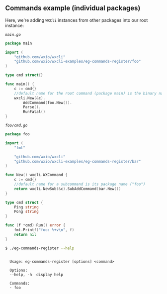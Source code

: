 ## Commands example (individual packages)

Here, we're adding `WXCli` instances from other packages into our root instance:

_`main.go`_

<!--tmpl,code=go:cat main.go -->
``` go 
package main

import (
	"github.com/wxio/wxcli"
	"github.com/wxio/wxcli-examples/eg-commands-register/foo"
)

type cmd struct{}

func main() {
	c := cmd{}
	//default name for the root command (package main) is the binary name
	wxcli.New(&c).
		AddCommand(foo.New()).
		Parse().
		RunFatal()
}
```
<!--/tmpl-->

_`foo/cmd.go`_

<!--tmpl,code=go:cat foo/cmd.go -->
``` go 
package foo

import (
	"fmt"

	"github.com/wxio/wxcli"
	"github.com/wxio/wxcli-examples/eg-commands-register/bar"
)

func New() wxcli.WXCommand {
	c := cmd{}
	//default name for a subcommand is its package name ("foo")
	return wxcli.NewSub(&c).SubAddCommand(bar.New())
}

type cmd struct {
	Ping string
	Pong string
}

func (f *cmd) Run() error {
	fmt.Printf("foo: %+v\n", f)
	return nil
}
```
<!--/tmpl-->

```sh
$ ./eg-commands-register --help
```

<!--tmpl,code=plain:go build -o eg-commands-register && ./eg-commands-register --help ; rm eg-commands-register -->
``` plain 

  Usage: eg-commands-register [options] <command>

  Options:
  --help, -h  display help

  Commands:
  · foo

```
<!--/tmpl-->
